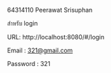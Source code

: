 64314110 Peerawat Srisuphan


สำหรับ login


URL: http://localhost:8080/#/login


Email : 321@gmail.com


Password : 321
